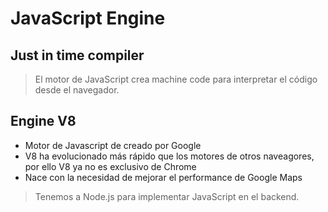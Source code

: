 # JavaScript Engine

## Just in time compiler
> El motor de JavaScript crea machine code para interpretar el código desde el navegador.

## Engine V8
- Motor de Javascript de creado por Google
- V8 ha evolucionado más rápido que los motores de otros naveagores, por ello V8 ya no es exclusivo de Chrome
- Nace con la necesidad de mejorar el performance de Google Maps

> Tenemos a Node.js para implementar JavaScript en el backend.

